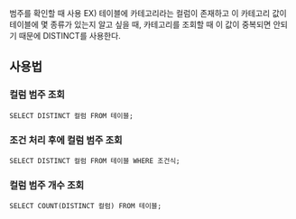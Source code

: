 범주를 확인할 때 사용
EX) 
테이블에 카테고리라는 컬럼이 존재하고
이 카테고리 값이 테이블에 몇 종류가 있는지 알고 싶을 때,
카테고리를 조회할 때 이 값이 중복되면 안되기 때문에 DISTINCT를 사용한다.

## 사용법
### 컬럼 범주 조회
`SELECT DISTINCT 컬럼 FROM 테이블;`
### 조건 처리 후에 컬럼 범주 조회
`SELECT DISTINCT 컬럼 FROM 테이블 WHERE 조건식;`
### 컬럼 범주 개수 조회
`SELECT COUNT(DISTINCT 컬럼) FROM 테이블;`

